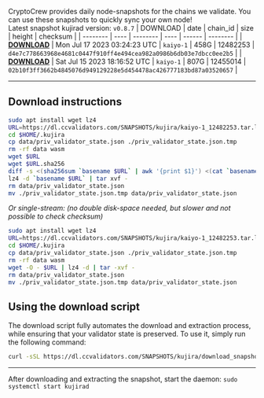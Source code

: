 CryptoCrew provides daily node-snapshots for the chains we validate. You can use these snapshots to quickly sync your own node!  
Latest snapshot kujirad version: `v0.8.7`
| DOWNLOAD | date | chain_id | size | height | checksum |
| -------- | ---- | -------- | ---- | ------ | -------- |
| **[DOWNLOAD](https://dl.ccvalidators.com/SNAPSHOTS/$CHAIN_NAME/kaiyo-1_12482253.tar.lz4)** | Mon Jul 17 2023 03:24:23 UTC | `kaiyo-1` | 458G | 12482253 | `d4e7c778663968e4681c0447f910ff4e494cea982a0986b6db03e7dbcc0ee2b5` |
| **[DOWNLOAD](https://dl.ccvalidators.com/SNAPSHOTS/$CHAIN_NAME/kaiyo-1_12455014.tar.lz4)** | Sat Jul 15 2023 18:16:52 UTC | `kaiyo-1` | 807G | 12455014 | `02b10f3ff3662b4845076d949129228e5d454478ac426777183bd87a03520657` |
 
---
## Download instructions
 
```sh
sudo apt install wget lz4
URL=https://dl.ccvalidators.com/SNAPSHOTS/kujira/kaiyo-1_12482253.tar.lz4
cd $HOME/.kujira
cp data/priv_validator_state.json ./priv_validator_state.json.tmp
rm -rf data wasm
wget $URL
wget $URL.sha256
diff -s <(sha256sum `basename $URL` | awk '{print $1}') <(cat `basename $URL`.sha256)
lz4 -d `basename $URL` | tar xvf -
rm data/priv_validator_state.json
mv ./priv_validator_state.json.tmp data/priv_validator_state.json
```
*Or single-stream: (no double disk-space needed, but slower and not possible to check checksum)*
```sh
sudo apt install wget lz4
URL=https://dl.ccvalidators.com/SNAPSHOTS/kujira/kaiyo-1_12482253.tar.lz4
cd $HOME/.kujira
cp data/priv_validator_state.json ./priv_validator_state.json.tmp
rm -rf data wasm
wget -O - $URL | lz4 -d | tar -xvf -
rm data/priv_validator_state.json
mv ./priv_validator_state.json.tmp data/priv_validator_state.json
```
## Using the download script
 
The download script fully automates the download and extraction process, while ensuring that your validator state is preserved. To use it, simply run the following command:
 
```sh
curl -sSL https://dl.ccvalidators.com/SNAPSHOTS/kujira/download_snapshot.sh | bash
```
---
After downloading and extracting the snapshot, start the daemon: `sudo systemctl start kujirad`
